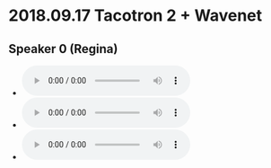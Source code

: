 # 2018.09.17 Tacotron 2 + Wavenet



## Speaker 0 (Regina)

- <audio controls="controls" ><source src="./experiment/taco_wave_2018.09.17/0.wav" autoplay/>Your browser does not support the audio element\.</audio>
- <audio controls="controls" ><source src="./experiment/taco_wave_2018.09.17/1.wav" autoplay/>Your browser does not support the audio element\.</audio>
- <audio controls="controls" ><source src="./experiment/taco_wave_2018.09.17/2.wav" autoplay/>Your browser does not support the audio element\.</audio>
